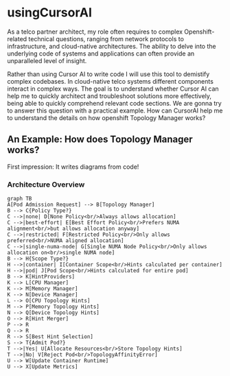 # usingCursorAI
As a telco partner architect, my role often requires to complex Openshift-related technical questions, ranging from network protocols to infrastructure, and cloud-native architectures. The ability to delve into the underlying code of systems and applications can often provide an unparalleled level of insight.

Rather than using Cursor AI to write code I will use this tool to demistify complex codebases. In cloud-native telco systems different components interact in complex ways. The goal is to understand whether Cursor AI can help me to quickly architect and troubleshoot solutions more effectively, being able to quickly comprehend relevant code sections. We are gonna try to answer this question with a practical example. How can CursorAI help me to understand the details on how openshift Topology Manager works?

## An Example: How does Topology Manager works? 

First impression: It writes diagrams from code!

### Architecture Overview
```mermaid
graph TB
A[Pod Admission Request] --> B[Topology Manager]
B --> C{Policy Type?}
C -->|none| D[None Policy<br/>Always allows allocation]
C -->|best-effort| E[Best Effort Policy<br/>Prefers NUMA alignment<br/>but allows allocation anyway]
C -->|restricted| F[Restricted Policy<br/>Only allows preferred<br/>NUMA aligned allocation]
C -->|single-numa-node| G[Single NUMA Node Policy<br/>Only allows allocation on<br/>single NUMA node]
B --> H{Scope Type?}
H -->|container| I[Container Scope<br/>Hints calculated per container]
H -->|pod| J[Pod Scope<br/>Hints calculated for entire pod]
B --> K[HintProviders]
K --> L[CPU Manager]
K --> M[Memory Manager]
K --> N[Device Manager]
L --> O[CPU Topology Hints]
M --> P[Memory Topology Hints]
N --> Q[Device Topology Hints]
O --> R[Hint Merger]
P --> R
Q --> R
R --> S[Best Hint Selection]
S --> T{Admit Pod?}
T -->|Yes| U[Allocate Resources<br/>Store Topology Hints]
T -->|No| V[Reject Pod<br/>TopologyAffinityError]
U --> W[Update Container Runtime]
U --> X[Update Metrics]
```
